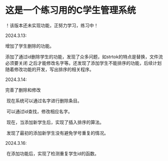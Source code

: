 # 这是一个练习用的C学生管理系统

！该版本还未实现功能，正努力学习，练习中！

2024.3.13:

增加了学生删除的功能。

​		添加了通过id删除学生的功能，发现了众多问题，如strtok的特点是替换，文件流必须要关闭		之后才能修改名字等。还发现了添加学生不能排序的功能，后续计划随着修改功能的开发，写出排序的相关程序。

2024.3.14:

完善了删除和修改

​	现在系统可以通过名字进行删除条目。

​	可以通过id查找，修改相应名字。

​	现在，当添加新学生后，实现了插入排序的算法。

​	发现了最初的添加新学生没有避免学号重复的情况。

2024.3.16:

​	在添加功能后，实现了检测重复学生id的函数。